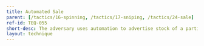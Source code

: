 ```yaml
---
title: Automated Sale
parent: [/tactics/16-spinning, /tactics/17-sniping, /tactics/24-sale]
ref-id: TEQ-055
short-desc: The adversary uses automation to advertise stock of a particular item on a third party website either before, at the time of, or after purchasing the desired item from the target site. In some cases, the purchase will be completed only after a confirmed Sale of the item at an acceptable level of profit for the adversary.
layout: technique
---
```

